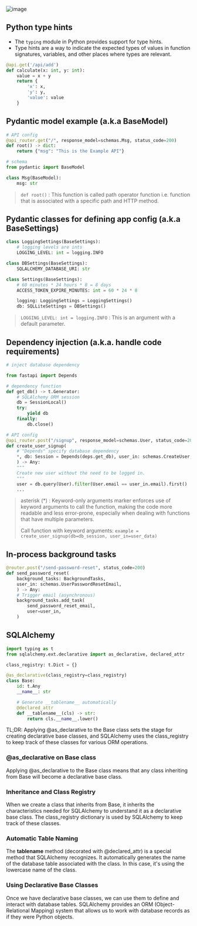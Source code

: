 ![image](https://github.com/rajdyp/study-decks/assets/15313631/b8f909df-abaf-4e69-b8c2-d5f44b3e2ae7)

## Python type hints
- The `typing` module in Python provides support for type hints.
- Type hints are a way to indicate the expected types of values in function signatures, variables, and other places where types are relevant.

``` py
@api.get('/api/add')
def calculate(x: int, y: int):
    value = x + y
    return {
        'x': x,
        'y': y,
        'value': value
    }
```


## Pydantic model example (a.k.a BaseModel)

``` py
# API config
@api_router.get("/", response_model=schemas.Msg, status_code=200)
def root() -> dict:
    return {"msg": "This is the Example API"}

# schema
from pydantic import BaseModel

class Msg(BaseModel):
    msg: str
```
> `def root()` : This function is called path operator function i.e. function that is associated with a specific path and HTTP method.


## Pydantic classes for defining app config (a.k.a BaseSettings)

``` py
class LoggingSettings(BaseSettings):
    # logging levels are ints
    LOGGING_LEVEL: int = logging.INFO

class DBSettings(BaseSettings):
    SQLALCHEMY_DATABASE_URI: str

class Settings(BaseSettings):
    # 60 minutes * 24 hours * 8 = 8 days
    ACCESS_TOKEN_EXPIRE_MINUTES: int = 60 * 24 * 8

    logging: LoggingSettings = LoggingSettings()
    db: SQLLiteSettings = DBSettings()
```

> `LOGGING_LEVEL: int = logging.INFO` : This is an argument with a default parameter.


## Dependency injection (a.k.a. handle code requirements)

``` py
# inject database dependency

from fastapi import Depends

# dependency function
def get_db() -> t.Generator:
    # SQLAlchemy ORM session
    db = SessionLocal()
    try:
        yield db
    finally:
        db.close()

# API config
@api_router.post("/signup", response_model=schemas.User, status_code=201)
def create_user_signup(
    # "Depends" specify database dependency
    *, db: Session = Depends(deps.get_db), user_in: schemas.CreateUser,
    ) -> Any:
    """
    Create new user without the need to be logged in.
    """
    user = db.query(User).filter(User.email == user_in.email).first()
    ...
```

> asterisk (*) : Keyword-only arguments marker enforces use of keyword arguments to call the function, making the code 
> more readable and less error-prone, especially when dealing with functions that have multiple parameters.
> 
> Call function with keyword arguments: `example = create_user_signup(db=db_session, user_in=user_data)`


## In-process background tasks

``` py
@router.post("/send-password-reset", status_code=200)
def send_password_reset(
    background_tasks: BackgroundTasks,
    user_in: schemas.UserPasswordResetEmail,
    ) -> Any:
    # Trigger email (asynchronous)
    background_tasks.add_task(
        send_password_reset_email,
        user=user_in,
    )
```


## SQLAlchemy

``` py
import typing as t
from sqlalchemy.ext.declarative import as_declarative, declared_attr

class_registry: t.Dict = {}

@as_declarative(class_registry=class_registry)
class Base:
    id: t.Any
    __name__: str

    # Generate __tablename__ automatically
    @declared_attr
    def __tablename__(cls) -> str:
        return cls.__name__.lower()
```

TL;DR: Applying @as_declarative to the Base class sets the stage for creating declarative base classes, and SQLAlchemy uses the class_registry to keep track of these classes for various ORM operations.

### @as_declarative on Base class
Applying @as_declarative to the Base class means that any class inheriting from Base will become a declarative base class.

### Inheritance and Class Registry
When we create a class that inherits from Base, it inherits the characteristics needed for SQLAlchemy to understand it as a declarative base class. The class_registry dictionary is used by SQLAlchemy to keep track of these classes.

### Automatic Table Naming
The __tablename__ method (decorated with @declared_attr) is a special method that SQLAlchemy recognizes. It automatically generates the name of the database table associated with the class. In this case, it's using the lowercase name of the class.

### Using Declarative Base Classes
Once we have declarative base classes, we can use them to define and interact with database tables. SQLAlchemy provides an ORM (Object-Relational Mapping) system that allows us to work with database records as if they were Python objects.
